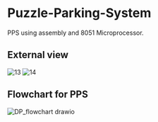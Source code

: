 # Puzzle-Parking-System
PPS using assembly and 8051 Microprocessor. 

## External view
![13](https://github.com/user-attachments/assets/99dc8b8e-a057-4d3e-9a88-894275b807b1)
![14](https://github.com/user-attachments/assets/4e491af9-a28b-48ff-af69-8db34d1901b1)


## Flowchart for PPS
![DP_flowchart drawio](https://github.com/user-attachments/assets/8e477353-329d-4507-9d5d-83205508dedb)

